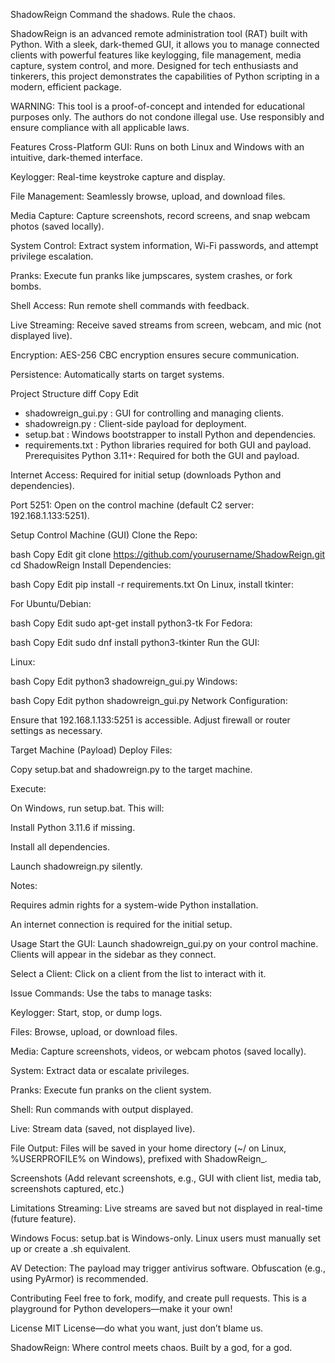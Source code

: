 ShadowReign
Command the shadows. Rule the chaos.

ShadowReign is an advanced remote administration tool (RAT) built with Python. With a sleek, dark-themed GUI, it allows you to manage connected clients with powerful features like keylogging, file management, media capture, system control, and more. Designed for tech enthusiasts and tinkerers, this project demonstrates the capabilities of Python scripting in a modern, efficient package.

WARNING: This tool is a proof-of-concept and intended for educational purposes only. The authors do not condone illegal use. Use responsibly and ensure compliance with all applicable laws.

Features
Cross-Platform GUI: Runs on both Linux and Windows with an intuitive, dark-themed interface.

Keylogger: Real-time keystroke capture and display.

File Management: Seamlessly browse, upload, and download files.

Media Capture: Capture screenshots, record screens, and snap webcam photos (saved locally).

System Control: Extract system information, Wi-Fi passwords, and attempt privilege escalation.

Pranks: Execute fun pranks like jumpscares, system crashes, or fork bombs.

Shell Access: Run remote shell commands with feedback.

Live Streaming: Receive saved streams from screen, webcam, and mic (not displayed live).

Encryption: AES-256 CBC encryption ensures secure communication.

Persistence: Automatically starts on target systems.

Project Structure
diff
Copy
Edit
- shadowreign_gui.py  : GUI for controlling and managing clients.
- shadowreign.py      : Client-side payload for deployment.
- setup.bat           : Windows bootstrapper to install Python and dependencies.
- requirements.txt    : Python libraries required for both GUI and payload.
Prerequisites
Python 3.11+: Required for both the GUI and payload.

Internet Access: Required for initial setup (downloads Python and dependencies).

Port 5251: Open on the control machine (default C2 server: 192.168.1.133:5251).

Setup
Control Machine (GUI)
Clone the Repo:

bash
Copy
Edit
git clone https://github.com/yourusername/ShadowReign.git
cd ShadowReign
Install Dependencies:

bash
Copy
Edit
pip install -r requirements.txt
On Linux, install tkinter:

For Ubuntu/Debian:

bash
Copy
Edit
sudo apt-get install python3-tk
For Fedora:

bash
Copy
Edit
sudo dnf install python3-tkinter
Run the GUI:

Linux:

bash
Copy
Edit
python3 shadowreign_gui.py
Windows:

bash
Copy
Edit
python shadowreign_gui.py
Network Configuration:

Ensure that 192.168.1.133:5251 is accessible. Adjust firewall or router settings as necessary.

Target Machine (Payload)
Deploy Files:

Copy setup.bat and shadowreign.py to the target machine.

Execute:

On Windows, run setup.bat. This will:

Install Python 3.11.6 if missing.

Install all dependencies.

Launch shadowreign.py silently.

Notes:

Requires admin rights for a system-wide Python installation.

An internet connection is required for the initial setup.

Usage
Start the GUI: Launch shadowreign_gui.py on your control machine. Clients will appear in the sidebar as they connect.

Select a Client: Click on a client from the list to interact with it.

Issue Commands: Use the tabs to manage tasks:

Keylogger: Start, stop, or dump logs.

Files: Browse, upload, or download files.

Media: Capture screenshots, videos, or webcam photos (saved locally).

System: Extract data or escalate privileges.

Pranks: Execute fun pranks on the client system.

Shell: Run commands with output displayed.

Live: Stream data (saved, not displayed live).

File Output: Files will be saved in your home directory (~/ on Linux, %USERPROFILE% on Windows), prefixed with ShadowReign_.

Screenshots
(Add relevant screenshots, e.g., GUI with client list, media tab, screenshots captured, etc.)

Limitations
Streaming: Live streams are saved but not displayed in real-time (future feature).

Windows Focus: setup.bat is Windows-only. Linux users must manually set up or create a .sh equivalent.

AV Detection: The payload may trigger antivirus software. Obfuscation (e.g., using PyArmor) is recommended.

Contributing
Feel free to fork, modify, and create pull requests. This is a playground for Python developers—make it your own!

License
MIT License—do what you want, just don’t blame us.

ShadowReign: Where control meets chaos. Built by a god, for a god.

